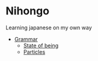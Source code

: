 # Nihongo

Learning japanese on my own way

- [Grammar](./grammar/README.md)
  - [State of being](./grammar/state-of-being.md)
  - [Particles](./grammar/particles.md)
